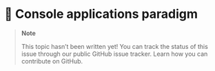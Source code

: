 # 🔧 Console applications paradigm

> **Note**
> 
> This topic hasn’t been written yet! You can track the status of this issue through our public GitHub issue tracker. Learn how you can contribute on GitHub.
